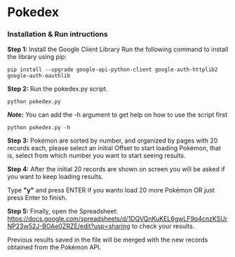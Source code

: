 # Pokedex

### Installation & Run intructions

**Step 1:** Install the Google Client Library
Run the following command to install the library using pip:

`pip install --upgrade google-api-python-client google-auth-httplib2 google-auth-oauthlib`

**Step 2:** Run the pokedex.py script.

`python pokedex.py`

***Note:*** You can add the -h argument to get help on how to use the script first

`python pokedex.py -h`

**Step 3:** Pokémon are sorted by number, and organized by pages with 20 records each, please select an initial Offset to start loading Pokémon, that is, select from which number you want to start seeing results.

**Step 4:** After the initial 20 records are shown on screen you will be asked if you want to keep loading results.

Type **"y"** and press ENTER if you wanto load 20 more Pokémon OR just press Enter to finish.

**Step 5:** Finally, open the Spreadsheet: https://docs.google.com/spreadsheets/d/1DQVQnKuKEL6gwLF9q4cnzKSUrNP23w52J-BOAe0ZRZE/edit?usp=sharing to check your results.

Previous results saved in the file will be merged with the new records obtained from the Pokémon API.
